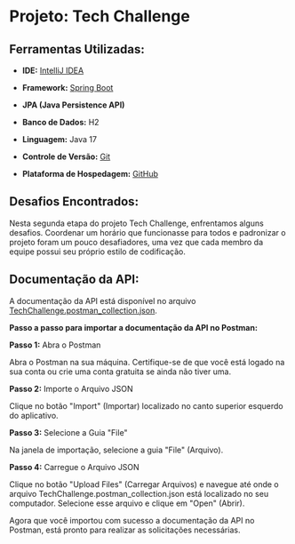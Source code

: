# Projeto: Tech Challenge

## Ferramentas Utilizadas:

- **IDE:** [IntelliJ IDEA](https://www.jetbrains.com/idea/)
- **Framework:** [Spring Boot](https://spring.io/projects/spring-boot)
- **JPA (Java Persistence API)**
- **Banco de Dados:** H2

- **Linguagem:** Java 17
- **Controle de Versão:** [Git](https://git-scm.com/)
- **Plataforma de Hospedagem:** [GitHub](https://github.com/)

## Desafios Encontrados:

Nesta segunda etapa do projeto Tech Challenge, enfrentamos alguns desafios. Coordenar um horário que funcionasse para
todos e padronizar o projeto foram um pouco desafiadores, uma vez que cada membro da equipe possui seu próprio estilo de
codificação.

## Documentação da API:

A documentação da API está disponível no
arquivo [TechChallenge.postman_collection.json](doc/TechChallenge.postman_collection(1).json).

**Passo a passo para importar a documentação da API no Postman:**

**Passo 1:** Abra o Postman

Abra o Postman na sua máquina. Certifique-se de que você está logado na sua conta ou crie uma conta gratuita se ainda
não tiver uma.

**Passo 2:** Importe o Arquivo JSON

Clique no botão "Import" (Importar) localizado no canto superior esquerdo do aplicativo.

**Passo 3:** Selecione a Guia "File"

Na janela de importação, selecione a guia "File" (Arquivo).

**Passo 4:** Carregue o Arquivo JSON

Clique no botão "Upload Files" (Carregar Arquivos) e navegue até onde o arquivo TechChallenge.postman_collection.json
está localizado no seu computador. Selecione esse arquivo e clique em "Open" (Abrir).

Agora que você importou com sucesso a documentação da API no Postman, está pronto para realizar as solicitações
necessárias.